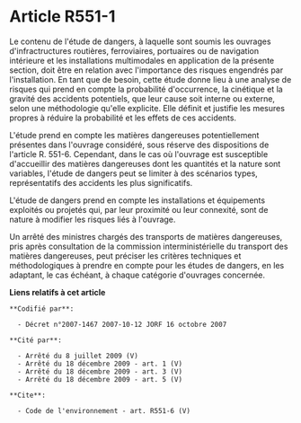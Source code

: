 # Article R551-1

Le contenu de l'étude de dangers, à laquelle sont soumis les ouvrages d'infractructures routières, ferroviaires, portuaires
ou de navigation intérieure et les installations multimodales en application de la présente section, doit être en relation
avec l'importance des risques engendrés par l'installation. En tant que de besoin, cette étude donne lieu à une analyse de
risques qui prend en compte la probabilité d'occurrence, la cinétique et la gravité des accidents potentiels, que leur cause
soit interne ou externe, selon une méthodologie qu'elle explicite. Elle définit et justifie les mesures propres à réduire la
probabilité et les effets de ces accidents. 

L'étude prend en compte les matières dangereuses potentiellement présentes dans l'ouvrage considéré, sous réserve des
dispositions de l'article R. 551-6. Cependant, dans le cas où l'ouvrage est susceptible d'accueillir des matières dangereuses
dont les quantités et la nature sont variables, l'étude de dangers peut se limiter à des scénarios types, représentatifs des
accidents les plus significatifs. 

L'étude de dangers prend en compte les installations et équipements exploités ou projetés qui, par leur proximité ou leur
connexité, sont de nature à modifier les risques liés à l'ouvrage. 

Un arrêté des ministres chargés des transports de matières dangereuses, pris après consultation de la commission
interministérielle du transport des matières dangereuses, peut préciser les critères techniques et méthodologiques à prendre
en compte pour les études de dangers, en les adaptant, le cas échéant, à chaque catégorie d'ouvrages concernée.

**Liens relatifs à cet article**

	**Codifié par**:

	  - Décret n°2007-1467 2007-10-12 JORF 16 octobre 2007

	**Cité par**:

	  - Arrêté du 8 juillet 2009 (V)
	  - Arrêté du 18 décembre 2009 - art. 1 (V)
	  - Arrêté du 18 décembre 2009 - art. 3 (V)
	  - Arrêté du 18 décembre 2009 - art. 5 (V)

	**Cite**:

	  - Code de l'environnement - art. R551-6 (V)
